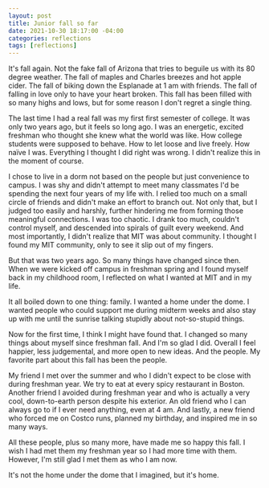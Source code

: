 ```yaml
---
layout: post
title: Junior fall so far
date: 2021-10-30 18:17:00 -04:00
categories: reflections
tags: [reflections]
---
```

It's fall again. Not the fake fall of Arizona that tries to beguile us with its 80 degree weather. The fall of maples and Charles breezes and hot apple cider. The fall of biking down the Esplanade at 1 am with friends. The fall of falling in love only to have your heart broken. This fall has been filled with so many highs and lows, but for some reason I don't regret a single thing.

The last time I had a real fall was my first first semester of college. It was only two years ago, but it feels so long ago. I was an energetic, excited freshman who thought she knew what the world was like. How college students were supposed to behave. How to let loose and live freely. How naïve I was. Everything I thought I did right was wrong. I didn't realize this in the moment of course.

I chose to live in a dorm not based on the people but just convenience to campus. I was shy and didn't attempt to meet many classmates I'd be spending the next four years of my life with. I relied too much on a small circle of friends and didn't make an effort to branch out. Not only that, but I judged too easily and harshly, further hindering me from forming those meaningful connections. I was too chaotic. I drank too much, couldn't control myself, and descended into spirals of guilt every weekend.  And most importantly, I didn't realize that MIT was about community. I thought I found my MIT community, only to see it slip out of my fingers.

But that was two years ago. So many things have changed since then. When we were kicked off campus in freshman spring and I found myself back in my childhood room, I reflected on what I wanted at MIT and in my life. 

It all boiled down to one thing: family. I wanted a home under the dome. I wanted people who could support me during midterm weeks and also stay up with me until the sunrise talking stupidly about not-so-stupid things.

Now for the first time, I think I might have found that. I changed so many things about myself since freshman fall. And I'm so glad I did. Overall I feel happier, less judgemental, and more open to new ideas. And the people. My favorite part about this fall has been the people.

My friend I met over the summer and who I didn't expect to be close with during freshman year. We try to eat at every spicy restaurant in Boston. Another friend I avoided during freshman year and who is actually a very cool, down-to-earth person despite his exterior. An old friend who I can always go to if I ever need anything, even at 4 am. And lastly, a new friend who forced me on Costco runs, planned my birthday, and inspired me in so many ways. 

All these people, plus so many more, have made me so happy this fall. I wish I had met them my freshman year so I had more time with them. However, I'm still glad I met them as who I am now.

It's not the home under the dome that I imagined, but it's home.